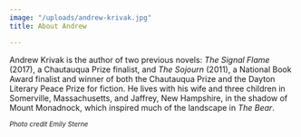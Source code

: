 ```yaml
---
image: "/uploads/andrew-krivak.jpg"
title: About Andrew

---
```

Andrew Krivak is the author of two previous novels: _The Signal Flame_ (2017), a Chautauqua Prize finalist, and _The Sojourn_ (2011), a National Book Award finalist and winner of both the Chautauqua Prize and the Dayton Literary Peace Prize for fiction. He lives with his wife and three children in Somerville, Massachusetts, and Jaffrey, New Hampshire, in the shadow of Mount Monadnock, which inspired much of the landscape in _The Bear_.

<small>_Photo credit Emily Sterne_</small>
